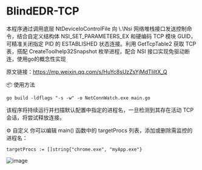 # BlindEDR-TCP

本程序通过调用底层 NtDeviceIoControlFile 向 \\.\Nsi 网络堆栈接口发送控制命令，结合自定义结构体 NSI_SET_PARAMETERS_EX 和硬编码 TCP 模块 GUID，可精准关闭指定 PID 的 ESTABLISHED 状态连接。利用 GetTcpTable2 获取 TCP 表，搭配 CreateToolhelp32Snapshot 枚举进程，配合 NSI 接口实现免驱动断连，使用go的概念性实现

原文链接：https://mp.weixin.qq.com/s/HuYc8sUzZsYjMdTliItX_Q

📦 使用方法

`go build -ldflags "-s -w" -o NetConnWatch.exe main.go`

该程序将持续运行并扫描默认配置中指定的进程名，一旦检测到其存在活动 TCP 会话，将尝试释放连接。

⚙️ 自定义
你可以编辑 main() 函数中的 targetProcs 列表，添加或删除需监控的进程名：

`targetProcs := []string{"chrome.exe", "myApp.exe"}`

![image](https://github.com/user-attachments/assets/9745037b-1148-4cd4-b642-f3e1a2d6018e)

